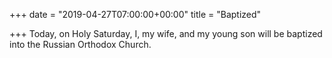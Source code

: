 +++
date = "2019-04-27T07:00:00+00:00"
title = "Baptized"

+++
Today, on Holy Saturday, I, my wife, and my young son will be baptized into the Russian Orthodox Church.